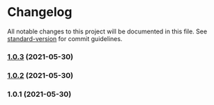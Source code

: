 # Changelog

All notable changes to this project will be documented in this file. See [standard-version](https://github.com/conventional-changelog/standard-version) for commit guidelines.

### [1.0.3](https://github.com/youLookLikeDelicious/blog1997-api/compare/v1.0.2...v1.0.3) (2021-05-30)

### [1.0.2](https://github.com/youLookLikeDelicious/blog1997-api/compare/v1.0.1...v1.0.2) (2021-05-30)

### 1.0.1 (2021-05-30)
